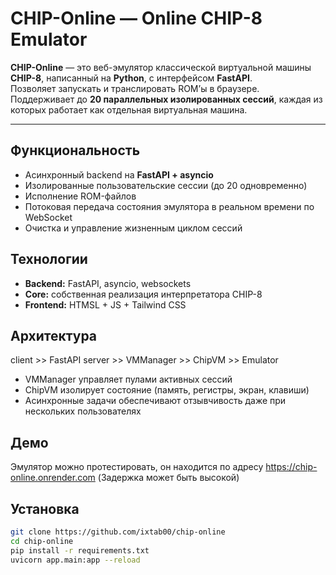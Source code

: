 # CHIP-Online — Online CHIP-8 Emulator

**CHIP-Online** — это веб-эмулятор классической виртуальной машины **CHIP-8**, написанный на **Python**, с интерфейсом **FastAPI**.  
Позволяет запускать и транслировать ROM’ы в браузере. Поддерживает до **20 параллельных изолированных сессий**, каждая из которых работает как отдельная виртуальная машина.

---

## Функциональность
- Асинхронный backend на **FastAPI + asyncio**
- Изолированные пользовательские сессии (до 20 одновременно)
- Исполнение ROM-файлов
- Потоковая передача состояния эмулятора в реальном времени по WebSocket
- Очистка и управление жизненным циклом сессий
## Технологии
- **Backend:** FastAPI, asyncio, websockets  
- **Core:** собственная реализация интерпретатора CHIP-8    
- **Frontend:** HTMSL + JS + Tailwind CSS  
## Архитектура
client >> FastAPI server >> VMManager >> ChipVM >> Emulator
- VMManager управляет пулами активных сессий  
- ChipVM изолирует состояние (память, регистры, экран, клавиши)  
- Асинхронные задачи обеспечивают отзывчивость даже при нескольких пользователях
## Демо
Эмулятор можно протестировать, он находится по адресу https://chip-online.onrender.com
(Задержка может быть высокой)
## Установка
```bash
git clone https://github.com/ixtab00/chip-online
cd chip-online
pip install -r requirements.txt
uvicorn app.main:app --reload
